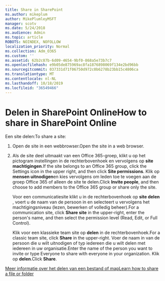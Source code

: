 ```yaml
---
title: Share in SharePoint
ms.author: mikeplum
author: MikePlumleyMSFT
manager: scotv
ms.date: 5/24/2018
ms.audience: Admin
ms.topic: article
ROBOTS: NOINDEX, NOFOLLOW
localization_priority: Normal
ms.collection: Adm_O365
ms.custom: ''
ms.assetid: 62b2c87b-6d09-4654-9bf0-868a5e73b7c7
ms.openlocfilehash: e9b05de875969ac8fa1876898069f134e2bd96bb
ms.sourcegitcommit: 037331d71f06750d972c0b6278b23bb15c4806ca
ms.translationtype: MT
ms.contentlocale: nl-NL
ms.lasthandoff: 10/18/2019
ms.locfileid: "36549466"
---
```

# <a name="how-to-share-in-sharepoint-online"></a><span data-ttu-id="54762-102">Delen in SharePoint Online</span><span class="sxs-lookup"><span data-stu-id="54762-102">How to share in SharePoint Online</span></span>

<span data-ttu-id="54762-103">Een site delen:</span><span class="sxs-lookup"><span data-stu-id="54762-103">To share a site:</span></span>
  
1. <span data-ttu-id="54762-104">Open de site in een webbrowser.</span><span class="sxs-lookup"><span data-stu-id="54762-104">Open the site in a web browser.</span></span>
    
2. <span data-ttu-id="54762-105">Als de site deel uitmaakt van een Office 365-groep, klikt u op het pictogram instellingen in de rechterbovenhoek en vervolgens op **site machtigingen**.</span><span class="sxs-lookup"><span data-stu-id="54762-105">If the site belongs to an Office 365 group, click the Settings icon in the upper right, and then click **Site permissions**.</span></span> <span data-ttu-id="54762-106">Klik op **mensen uitnodigen**en kies vervolgens om leden toe te voegen aan de groep Office 365 of alleen de site te delen.</span><span class="sxs-lookup"><span data-stu-id="54762-106">Click **Invite people**, and then choose to add members to the Office 365 group or share only the site.</span></span> 
    
    <span data-ttu-id="54762-107">Voor een communicatiesite klikt u in de rechterbovenhoek op **site delen** , voert u de naam van de persoon in en selecteert u vervolgens het machtigingsniveau (lezen, bewerken of volledig beheer).</span><span class="sxs-lookup"><span data-stu-id="54762-107">For a communication site, click **Share site** in the upper-right, enter the person's name, and then select the permission level (Read, Edit, or Full Control).</span></span> 
    
    <span data-ttu-id="54762-108">Klik voor een klassieke team site op **delen** in de rechterbovenhoek.</span><span class="sxs-lookup"><span data-stu-id="54762-108">For a classic team site, click **Share** in the upper-right.</span></span> <span data-ttu-id="54762-109">Voer de naam in van de persoon die u wilt uitnodigen of typ iedereen die u wilt delen met iedereen in uw organisatie.</span><span class="sxs-lookup"><span data-stu-id="54762-109">Enter the name of the person you want to invite or type Everyone to share with everyone in your organization.</span></span> <span data-ttu-id="54762-110">Klik op **delen**.</span><span class="sxs-lookup"><span data-stu-id="54762-110">Click **Share**.</span></span>
    
[<span data-ttu-id="54762-111">Meer informatie over het delen van een bestand of map</span><span class="sxs-lookup"><span data-stu-id="54762-111">Learn how to share a file or folder</span></span>](https://go.microsoft.com/fwlink/?linkid=511430)
  

